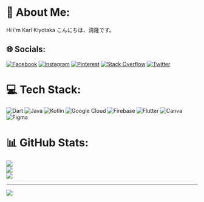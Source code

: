 # 💫 About Me:
Hi i'm Karl Kiyotaka
こんにちは、清隆です。


## 🌐 Socials:
[![Facebook](https://img.shields.io/badge/Facebook-%231877F2.svg?logo=Facebook&logoColor=white)](https://facebook.com/mathuthuKarl) [![Instagram](https://img.shields.io/badge/Instagram-%23E4405F.svg?logo=Instagram&logoColor=white)](https://instagram.com/Karlmathuthu) [![Pinterest](https://img.shields.io/badge/Pinterest-%23E60023.svg?logo=Pinterest&logoColor=white)](https://pinterest.com/karlmathuthu) [![Stack Overflow](https://img.shields.io/badge/-Stackoverflow-FE7A16?logo=stack-overflow&logoColor=white)](https://stackoverflow.com/users/20281089) [![Twitter](https://img.shields.io/badge/Twitter-%231DA1F2.svg?logo=Twitter&logoColor=white)](https://twitter.com/MathuthuKarl) 

# 💻 Tech Stack:
![Dart](https://img.shields.io/badge/dart-%230175C2.svg?style=for-the-badge&logo=dart&logoColor=white) ![Java](https://img.shields.io/badge/java-%23ED8B00.svg?style=for-the-badge&logo=java&logoColor=white) ![Kotlin](https://img.shields.io/badge/kotlin-%230095D5.svg?style=for-the-badge&logo=kotlin&logoColor=white) ![Google Cloud](https://img.shields.io/badge/Google%20Cloud-%234285F4.svg?style=for-the-badge&logo=google-cloud&logoColor=white) ![Firebase](https://img.shields.io/badge/firebase-%23039BE5.svg?style=for-the-badge&logo=firebase) ![Flutter](https://img.shields.io/badge/Flutter-%2302569B.svg?style=for-the-badge&logo=Flutter&logoColor=white) ![Canva](https://img.shields.io/badge/Canva-%2300C4CC.svg?style=for-the-badge&logo=Canva&logoColor=white) 	![Figma](https://img.shields.io/badge/figma-%23F24E1E.svg?style=for-the-badge&logo=figma&logoColor=white)
# 📊 GitHub Stats:
![](https://github-readme-stats.vercel.app/api?username=Karlmathuthu&theme=dark&hide_border=false&include_all_commits=false&count_private=false)<br/>
![](https://github-readme-streak-stats.herokuapp.com/?user=Karlmathuthu&theme=dark&hide_border=false)<br/>
![](https://github-readme-stats.vercel.app/api/top-langs/?username=Karlmathuthu&theme=dark&hide_border=false&include_all_commits=false&count_private=false&layout=compact)

---
[![](https://visitcount.itsvg.in/api?id=Karlmathuthu&icon=0&color=0)](https://visitcount.itsvg.in)

<!-- Proudly created with GPRM ( https://gprm.itsvg.in ) -->
